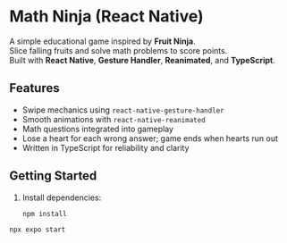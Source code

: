 # Math Ninja (React Native)

A simple educational game inspired by **Fruit Ninja**.  
Slice falling fruits and solve math problems to score points.  
Built with **React Native**, **Gesture Handler**, **Reanimated**, and **TypeScript**.

## Features
- Swipe mechanics using `react-native-gesture-handler`
- Smooth animations with `react-native-reanimated`
- Math questions integrated into gameplay
- Lose a heart for each wrong answer; game ends when hearts run out
- Written in TypeScript for reliability and clarity

## Getting Started
1. Install dependencies:
   ```bash
   npm install
```bash
npx expo start
